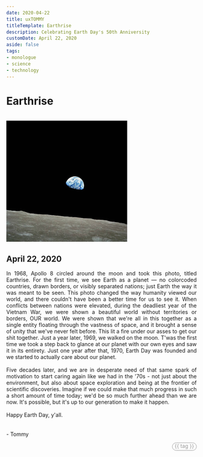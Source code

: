 ```yaml
---
date: 2020-04-22
title: uxTOMMY
titleTemplate: Earthrise
description: Celebrating Earth Day's 50th Anniversity
customDate: April 22, 2020
aside: false
tags:
- monologue
- science
- technology
---
```


<h1>Earthrise</h1>

<br>
<img src="../assets/blogpics/Earthrise.jpg" alt="A photo of Earth rising over the horizon of the moon."/>

<h2>April 22, 2020</h2>

<p>
    In 1968, Apollo 8 circled around the moon and took this photo, titled Earthrise. For the first time, we see Earth as a planet — no colorcoded countries, drawn borders, or visibly separated nations; just Earth the way it was meant to be seen. This photo changed the way humanity viewed our world, and there couldn't have been a better time for us to see it. When conflicts between nations were elevated, during the deadliest year of the Vietnam War, we were shown a beautiful world without territories or borders, OUR world. We were shown that we're all in this together as a single entity floating through the vastness of space, and it brought a sense of unity that we've never felt before. This lit a fire under our asses to get our shit together. Just a year later, 1969, we walked on the moon. T'was the first time we took a step back to glance at our planet with our own eyes and saw it in its entirety. Just one year after that, 1970, Earth Day was founded and we started to actually care about our planet.
    <br><br>
    Five decades later, and we are in desperate need of that same spark of motivation to start caring again like we had in the '70s - not just about the environment, but also about space exploration and being at the frontier of scientific discoveries. Imagine if we could make that much progress in such a short amount of time today; we'd be so much further ahead than we are now. It's possible, but it's up to our generation to make it happen.
    <br><br>
    Happy Earth Day, y'all.
    <br><br><br>
    - Tommy
</p>

<div v-for="blog in blogs">
    <span id="tags" v-if="blog.basename == '2020-04-22'">
        <span id="tagPills" v-for="tag in blog.tags">
            {{ tag }}
        </span>
    </span>
</div>

<style scoped>
img {
    margin: 0 auto;
}
p {
    text-align: justify;
}

#tags {
    display: flex;
    justify-content: end;
}
#tagPills {
    color: #999;
    font-size: .85rem;
    border: 1px #999 solid;
    border-radius: 1rem;
    padding: 0 6px 3px 6px;
    margin-left: 4px;
}
</style>

<script>
export default {
    data() {
        return {
            blogs: <!--@include: ../blogs-metadata.json-->
        }
    }
}
</script>